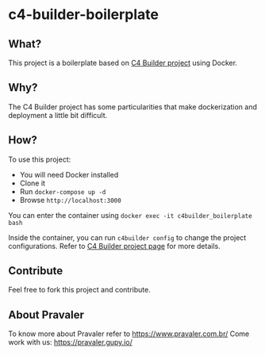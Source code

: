 # c4-builder-boilerplate

## What?

This project is a boilerplate based on [C4 Builder project](https://adrianvlupu.github.io/C4-Builder) using Docker.

## Why?
The C4 Builder project has some particularities that make dockerization and deployment a little bit difficult.

## How?

To use this project:

- You will need Docker installed
- Clone it
- Run `docker-compose up -d`
- Browse `http://localhost:3000`

You can enter the container using `docker exec -it c4builder_boilerplate bash`

Inside the container, you can run `c4builder config` to change the project configurations. Refer to [C4 Builder project page](https://adrianvlupu.github.io/C4-Builder) for more details.

## Contribute

Feel free to fork this project and contribute.

## About Pravaler

To know more about Pravaler refer to https://www.pravaler.com.br/
Come work with us: https://pravaler.gupy.io/